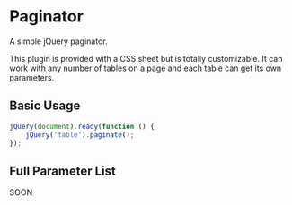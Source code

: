 Paginator
=========

A simple jQuery paginator.

This plugin is provided with a CSS sheet but is totally customizable. It can work with any number of tables on a page and each table can get its own parameters.


Basic Usage
----------

```js
jQuery(document).ready(function () {
    jQuery('table').paginate();
});
```


Full Parameter List
----------

SOON
